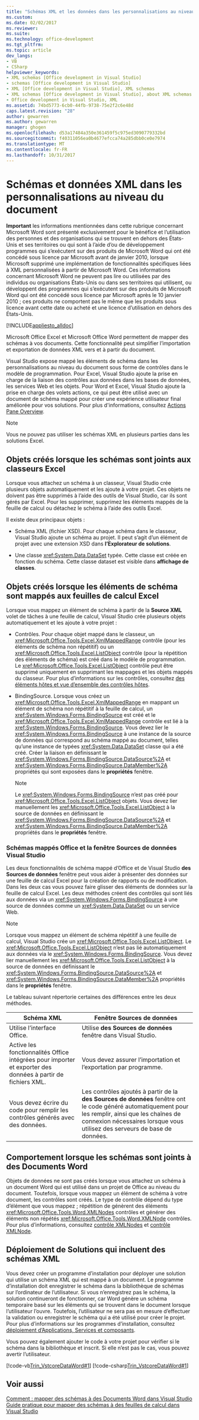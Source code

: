 ```yaml
---
title: "Schémas XML et les données dans les personnalisations au niveau du Document | Documents Microsoft"
ms.custom: 
ms.date: 02/02/2017
ms.reviewer: 
ms.suite: 
ms.technology: office-development
ms.tgt_pltfrm: 
ms.topic: article
dev_langs:
- VB
- CSharp
helpviewer_keywords:
- XML schemas [Office development in Visual Studio]
- schemas [Office development in Visual Studio]
- XML [Office development in Visual Studio], XML schemas
- XML schemas [Office development in Visual Studio], about XML schemas and data
- Office development in Visual Studio, XML
ms.assetid: 74bd5773-6cb0-44fb-9738-75e2f2c6e48d
caps.latest.revision: "28"
author: gewarren
ms.author: gewarren
manager: ghogen
ms.openlocfilehash: d53a17484a350e361459f5c975ed3090779332bd
ms.sourcegitcommit: f40311056ea0b4677efcca74a285dbb0ce0e7974
ms.translationtype: MT
ms.contentlocale: fr-FR
ms.lasthandoff: 10/31/2017
---
```

# <a name="xml-schemas-and-data-in-document-level-customizations"></a>Schémas et données XML dans les personnalisations au niveau du document
  **Important** les informations mentionnées dans cette rubrique concernant Microsoft Word sont présenté exclusivement pour le bénéfice et l’utilisation des personnes et des organisations qui se trouvent en dehors des États-Unis et ses territoires ou qui sont à l’aide d’ou de développement programmes qui s’exécutent sur des produits de Microsoft Word qui ont été concédé sous licence par Microsoft avant de janvier 2010, lorsque Microsoft supprimé une implémentation de fonctionnalités spécifiques liées à XML personnalisées à partir de Microsoft Word. Ces informations concernant Microsoft Word ne peuvent pas lire ou utilisées par des individus ou organisations États-Unis ou dans ses territoires qui utilisent, ou développent des programmes qui s’exécutent sur des produits de Microsoft Word qui ont été concédé sous licence par Microsoft après le 10 janvier 2010 ; ces produits ne comportent pas le même que les produits sous licence avant cette date ou acheté et une licence d’utilisation en dehors des États-Unis.  
  
 [!INCLUDE[appliesto_alldoc](../vsto/includes/appliesto-alldoc-md.md)]  
  
 Microsoft Office Excel et Microsoft Office Word permettent de mapper des schémas à vos documents. Cette fonctionnalité peut simplifier l’importation et exportation de données XML vers et à partir du document.  
  
 Visual Studio expose mappé les éléments de schéma dans les personnalisations au niveau du document sous forme de contrôles dans le modèle de programmation. Pour Excel, Visual Studio ajoute la prise en charge de la liaison des contrôles aux données dans les bases de données, les services Web et les objets. Pour Word et Excel, Visual Studio ajoute la prise en charge des volets actions, ce qui peut être utilisé avec un document de schéma mappé pour créer une expérience utilisateur final améliorée pour vos solutions. Pour plus d'informations, consultez [Actions Pane Overview](../vsto/actions-pane-overview.md).  
  
> [!NOTE]  
>  Vous ne pouvez pas utiliser les schémas XML en plusieurs parties dans les solutions Excel.  
  
## <a name="objects-created-when-schemas-are-attached-to-excel-workbooks"></a>Objets créés lorsque les schémas sont joints aux classeurs Excel  
 Lorsque vous attachez un schéma à un classeur, Visual Studio crée plusieurs objets automatiquement et les ajoute à votre projet. Ces objets ne doivent pas être supprimés à l’aide des outils de Visual Studio, car ils sont gérés par Excel. Pour les supprimer, supprimez les éléments mappés de la feuille de calcul ou détachez le schéma à l’aide des outils Excel.  
  
 Il existe deux principaux objets :  
  
-   Schéma XML (fichier XSD). Pour chaque schéma dans le classeur, Visual Studio ajoute un schéma au projet. Il peut s’agit d’un élément de projet avec une extension XSD dans **l’Explorateur de solutions**.  
  
-   Une classe <xref:System.Data.DataSet> typée. Cette classe est créée en fonction du schéma. Cette classe dataset est visible dans **affichage de classes**.  
  
## <a name="objects-created-when-schema-elements-are-mapped-to-excel-worksheets"></a>Objets créés lorsque les éléments de schéma sont mappés aux feuilles de calcul Excel  
 Lorsque vous mappez un élément de schéma à partir de la **Source XML** volet de tâches à une feuille de calcul, Visual Studio crée plusieurs objets automatiquement et les ajoute à votre projet :  
  
-   Contrôles. Pour chaque objet mappé dans le classeur, un <xref:Microsoft.Office.Tools.Excel.XmlMappedRange> contrôle (pour les éléments de schéma non répétitif) ou un <xref:Microsoft.Office.Tools.Excel.ListObject> contrôle (pour la répétition des éléments de schéma) est créé dans le modèle de programmation. Le <xref:Microsoft.Office.Tools.Excel.ListObject> contrôle peut être supprimé uniquement en supprimant les mappages et les objets mappés du classeur. Pour plus d’informations sur les contrôles, consultez [des éléments hôtes et vue d’ensemble des contrôles hôtes](../vsto/host-items-and-host-controls-overview.md).  
  
-   BindingSource. Lorsque vous créez un <xref:Microsoft.Office.Tools.Excel.XmlMappedRange> en mappant un élément de schéma non répétitif à la feuille de calcul, un <xref:System.Windows.Forms.BindingSource> est créé et le <xref:Microsoft.Office.Tools.Excel.XmlMappedRange> contrôle est lié à la <xref:System.Windows.Forms.BindingSource>. Vous devez lier le <xref:System.Windows.Forms.BindingSource> à une instance de la source de données qui correspond au schéma mappé au document, telles qu’une instance de typées <xref:System.Data.DataSet> classe qui a été créé. Créer la liaison en définissant le <xref:System.Windows.Forms.BindingSource.DataSource%2A> et <xref:System.Windows.Forms.BindingSource.DataMember%2A> propriétés qui sont exposées dans le **propriétés** fenêtre.  
  
    > [!NOTE]  
    >  Le <xref:System.Windows.Forms.BindingSource> n’est pas créé pour <xref:Microsoft.Office.Tools.Excel.ListObject> objets. Vous devez lier manuellement les <xref:Microsoft.Office.Tools.Excel.ListObject> à la source de données en définissant le <xref:System.Windows.Forms.BindingSource.DataSource%2A> et <xref:System.Windows.Forms.BindingSource.DataMember%2A> propriétés dans le **propriétés** fenêtre.  
  
### <a name="office-mapped-schemas-and-the-visual-studio-data-sources-window"></a>Schémas mappés Office et la fenêtre Sources de données Visual Studio  
 Les deux fonctionnalités de schéma mappé d’Office et de Visual Studio **des Sources de données** fenêtre peut vous aider à présenter des données sur une feuille de calcul Excel pour la création de rapports ou de modification. Dans les deux cas vous pouvez faire glisser des éléments de données sur la feuille de calcul Excel. Les deux méthodes créent des contrôles qui sont liés aux données via un <xref:System.Windows.Forms.BindingSource> à une source de données comme un <xref:System.Data.DataSet> ou un service Web.  
  
> [!NOTE]  
>  Lorsque vous mappez un élément de schéma répétitif à une feuille de calcul, Visual Studio crée un <xref:Microsoft.Office.Tools.Excel.ListObject>. Le <xref:Microsoft.Office.Tools.Excel.ListObject> n’est pas lié automatiquement aux données via le <xref:System.Windows.Forms.BindingSource>. Vous devez lier manuellement les <xref:Microsoft.Office.Tools.Excel.ListObject> à la source de données en définissant le <xref:System.Windows.Forms.BindingSource.DataSource%2A> et <xref:System.Windows.Forms.BindingSource.DataMember%2A> propriétés dans le **propriétés** fenêtre.  
  
 Le tableau suivant répertorie certaines des différences entre les deux méthodes.  
  
|Schéma XML|Fenêtre Sources de données|  
|----------------|-------------------------|  
|Utilise l’interface Office.|Utilise **des Sources de données** fenêtre dans Visual Studio.|  
|Active les fonctionnalités Office intégrées pour importer et exporter des données à partir de fichiers XML.|Vous devez assurer l’importation et l’exportation par programme.|  
|Vous devez écrire du code pour remplir les contrôles générés avec des données.|Les contrôles ajoutés à partir de la **des Sources de données** fenêtre ont le code généré automatiquement pour les remplir, ainsi que les chaînes de connexion nécessaires lorsque vous utilisez des serveurs de base de données.|  
  
## <a name="behavior-when-schemas-are-attached-to-word-documents"></a>Comportement lorsque les schémas sont joints à des Documents Word  
 Objets de données ne sont pas créés lorsque vous attachez un schéma à un document Word qui est utilisé dans un projet de Office au niveau du document. Toutefois, lorsque vous mappez un élément de schéma à votre document, les contrôles sont créés. Le type de contrôle dépend du type d’élément que vous mappez ; répétition de génèrent des éléments <xref:Microsoft.Office.Tools.Word.XMLNodes> contrôles et générer des éléments non répétés <xref:Microsoft.Office.Tools.Word.XMLNode> contrôles. Pour plus d’informations, consultez [contrôle XMLNodes](../vsto/xmlnodes-control.md) et [contrôle XMLNode](../vsto/xmlnode-control.md).  
  
## <a name="deployment-of-solutions-that-include-xml-schemas"></a>Déploiement de Solutions qui incluent des schémas XML  
 Vous devez créer un programme d’installation pour déployer une solution qui utilise un schéma XML qui est mappé à un document. Le programme d’installation doit enregistrer le schéma dans la bibliothèque de schémas sur l’ordinateur de l’utilisateur. Si vous n’enregistrez pas le schéma, la solution continueront de fonctionner, car Word génère un schéma temporaire basé sur les éléments qui se trouvent dans le document lorsque l’utilisateur l’ouvre. Toutefois, l’utilisateur ne sera pas en mesure d’effectuer la validation ou enregistrer le schéma qui a été utilisé pour créer le projet. Pour plus d’informations sur les programmes d’installation, consultez [déploiement d’Applications, Services et composants](/visualstudio/deployment/deploying-applications-services-and-components).  
  
 Vous pouvez également ajouter le code à votre projet pour vérifier si le schéma dans la bibliothèque et inscrit. Si elle n’est pas le cas, vous pouvez avertir l’utilisateur.  
  
 [!code-vb[Trin_VstcoreDataWord#1](../vsto/codesnippet/VisualBasic/Trin_VstcoreDataWordVB/ThisDocument.vb#1)]
 [!code-csharp[Trin_VstcoreDataWord#1](../vsto/codesnippet/CSharp/Trin_VstcoreDataWordCS/ThisDocument.cs#1)]  
  
## <a name="see-also"></a>Voir aussi  
 [Comment : mapper des schémas à des Documents Word dans Visual Studio](../vsto/how-to-map-schemas-to-word-documents-inside-visual-studio.md)   
 [Guide pratique pour mapper des schémas à des feuilles de calcul dans Visual Studio](../vsto/how-to-map-schemas-to-worksheets-inside-visual-studio.md)  
  
  